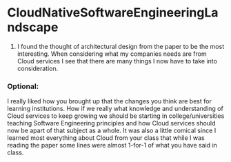 # CloudNativeSoftwareEngineeringLandscape

1. I found the thought of architectural design from the paper to be the most interesting. When considering what my companies needs are from Cloud services I see that there are many things I now have to take into consideration.

### Optional: 
I really liked how you brought up that the changes you think are best for learning institutions. How if we really what knowledge and understanding of Cloud services to keep growing we should be starting in college/universities teaching Software Engineering principles and how Cloud services should now be apart of that subject as a whole. It was also a little comical since I learned most everything about Cloud from your class that while I was reading the paper some lines were almost 1-for-1 of what you have said in class.
